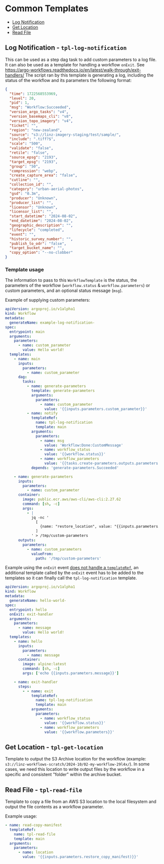 # Common Templates

- [Log Notification](##log-notification---tpl-log-notification)
- [Get Location](##get-location---tpl-get-location)
- [Read File](##read-file---tpl-read-file)

## Log Notification - `tpl-log-notification`

This can be used as a step dag task to add custom parameters to a log file. It can also be used as a template for handling a workflow `onExit`.
See <https://argo-workflows.readthedocs.io/en/latest/walk-through/exit-handlers/>
The script ran by this template is generating a log, including the status of the workflow and its parameters the following format:

```json
{
  "time": 1722568553969,
  "level": 20,
  "pid": 1,
  "msg": "Workflow:Succeeded",
  "version_argo_tasks": "v4",
  "version_basemaps_cli": "v8",
  "version_topo_imagery": "v4",
  "ticket": "",
  "region": "new-zealand",
  "source": "s3://linz-imagery-staging/test/sample/",
  "include": ".tiff?$",
  "scale": "500",
  "validate": "false",
  "retile": "false",
  "source_epsg": "2193",
  "target_epsg": "2193",
  "group": "50",
  "compression": "webp",
  "create_capture_area": "false",
  "cutline": "",
  "collection_id": "",
  "category": "urban-aerial-photos",
  "gsd": "0.3m",
  "producer": "Unknown",
  "producer_list": "",
  "licensor": "Unknown",
  "licensor_list": "",
  "start_datetime": "2024-08-02",
  "end_datetime": "2024-08-02",
  "geographic_description": "",
  "lifecycle": "completed",
  "event": "",
  "historic_survey_number": "",
  "publish_to_odr": "false",
  "target_bucket_name": "",
  "copy_option": "--no-clobber"
}
```

### Template usage

The information to pass to this `WorkflowTemplate` is the status, the parameters of the workflow (`workflow.status` & `workflow.parameters`) or custom parameters, and an optional status message (`msg`).

Example of supplying custom parameters:

```yaml
apiVersion: argoproj.io/v1alpha1
kind: Workflow
metadata:
  generateName: example-log-notification-
spec:
  entrypoint: main
  arguments:
    parameters:
      - name: custom_parameter
        value: Hello world!
  templates:
    - name: main
      inputs:
        parameters:
          - name: custom_parameter
      dag:
        tasks:
          - name: generate-parameters
            template: generate-parameters
            arguments:
              parameters:
                - name: custom_parameter
                  value: '{{inputs.parameters.custom_parameter}}'
          - name: notify
            templateRef:
              name: tpl-log-notification
              template: main
            arguments:
              parameters:
                - name: msg
                  value: 'Workflow:Done:CustomMessage'
                - name: workflow_status
                  value: '{{workflow.status}}'
                - name: workflow_parameters
                  value: '{{tasks.create-parameters.outputs.parameters.custom_parameters}}'
            depends: 'generate-parameters.Succeeded'

    - name: generate-parameters
      inputs:
        parameters:
          - name: custom_parameter
      container:
        image: public.ecr.aws/aws-cli/aws-cli:2.27.62
        command: [sh, -c]
        args:
          - |
            jq -nc '
              [
                {name: "restore_location", value: "{{inputs.parameters.custom_parameter}}"}
              ]
            ' > /tmp/custom-parameters
      outputs:
        parameters:
          - name: custom_parameters
            valueFrom:
              path: '/tmp/custom-parameters'
```

Example using the `onExit` event [does not handle a `templateRef`](https://github.com/argoproj/argo-workflows/issues/3188),
an additional template called by the `onExit` event has to be added to the templates so it can finally call the `tpl-log-notification` template.

```yaml
apiVersion: argoproj.io/v1alpha1
kind: Workflow
metadata:
  generateName: hello-world-
spec:
  entrypoint: hello
  onExit: exit-handler
  arguments:
    parameters:
      - name: message
        value: Hello world!
  templates:
    - name: hello
      inputs:
        parameters:
          - name: message
      container:
        image: alpine:latest
        command: [sh, -c]
        args: ['echo {{inputs.parameters.message}}']

    - name: exit-handler
      steps:
        - - name: exit
            templateRef:
              name: tpl-log-notification
              template: main
            arguments:
              parameters:
                - name: workflow_status
                  value: '{{workflow.status}}'
                - name: workflow_parameters
                  value: '{{workflow.parameters}}'
```

## Get Location - `tpl-get-location`

Template to output the S3 Archive location for the workflow (example: `s3://linz-workflows-scratch/2024-10/02-my-workflow-29l4x/`).
In some cases, we need this location to write output files by the workflow in a specific and consistent "folder" within the archive bucket.

## Read File - `tpl-read-file`

Template to copy a file from an AWS S3 location to the local filesystem and output the file contents as a workflow parameter.

Example usage:

```yaml
- name: read-copy-manifest
  templateRef:
    name: tpl-read-file
    template: main
  arguments:
    parameters:
      - name: location
        value: '{{inputs.parameters.restore_copy_manifest)}}'
```

